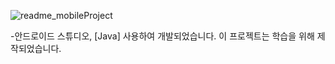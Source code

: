 
![readme_mobileProject](https://github.com/user-attachments/assets/4900d68e-5754-42b9-97ab-73cd4f426eae)


-안드로이드 스튜디오, [Java] 사용하여 개발되었습니다. 이 프로젝트는 학습을 위해 제작되었습니다.
